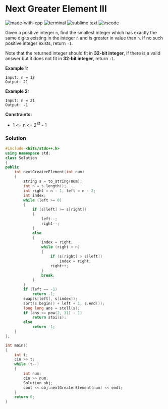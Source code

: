 # Next Greater Element III
![made-with-cpp](https://img.shields.io/badge/Made%20with-C++-007396.svg)
![terminal](https://img.shields.io/badge/Windows%20Terminal-4D4D4D?logo=windows%20terminal&logoColor=white)
![sublime text](https://img.shields.io/badge/sublime_text-%23575757.svg?logo=sublime-text&logoColor=important)
![vscode](https://img.shields.io/badge/Visual_Studio_Code-0078D4?logo=visual%20studio%20code&logoColor=white)

Given a positive integer `n`, find the smallest integer which has exactly the same digits existing in the integer `n` and is greater in value than `n`. If no such positive integer exists, return `-1`.

Note that the returned integer should fit in **32-bit integer**, if there is a valid answer but it does not fit in **32-bit integer**, return `-1`.

__Example 1:__
```
Input: n = 12
Output: 21
```
__Example 2:__
```
Input: n = 21
Output: -1
```

__Constraints:__
- 1 <= n <= 2<sup>31</sup> - 1

### Solution
```cpp
#include <bits/stdc++.h>
using namespace std;
class Solution
{
public:
    int nextGreaterElement(int num)
    {
        string s = to_string(num);
        int n = s.length();
        int right = n - 1, left = n - 2;
        int index;
        while (left >= 0)
        {
            if (s[left] >= s[right])
            {
                left--;
                right--;
            }
            else
            {
                index = right;
                while (right < n)
                {
                    if (s[right] > s[left])
                        index = right;
                    right++;
                }
                break;
            }
        }
        if (left == -1)
            return -1;
        swap(s[left], s[index]);
        sort(s.begin() + left + 1, s.end());
        long long ans = stoll(s);
        if (ans <= pow(2, 31) - 1)
            return stoi(s);
        else
            return -1;
    }
};

int main()
{
    int t;
    cin >> t;
    while (t--)
    {
        int num;
        cin >> num;
        Solution obj;
        cout << obj.nextGreaterElement(num) << endl;
    }
    return 0;
}
```